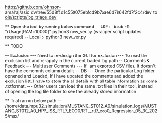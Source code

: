 https://github.com/johnson-amalraj/asic_dv/tree/55d8f4d1c559075ebfcd9b7aae6d78642fd7f2c4/dev_tools/scripts/log_triage_dev

** Open the tool by running below command
  -- LSF   :- bsub -R "rUsage[RAM=10000]" python3 new_ver.py (wrapper script updates required)
  -- Local :- python3 new_ver.py

** TODO

-- Exclusion
    --- Need to re-design the GUI for exclusion
    --- To read the exclusion list and re-apply in the current loaded log path
-- Comments & Feedback
    --- Multi user Comments
    --- If i am exported CSV files, It doesn't have the comemnts column details
 -- DB
    --- Once the particular Log folder opnened and Loaded, If i have updated the comments and added the exclusion list, I have to store the all details with all table information as some .txtformat.
    --- Other users can load the same .txt files in their tool, instead of opening the log file folder to see the already stored information

** Trial ran on below path
-- /home/data/mpu32_simulation/MUSTANG_ST012_A0/simulation_logs/MUSTANG_ST012_A0_HPP_ISS_RTL7_ECO0/RTL_rtl7_eco0_Regression_05_30_2025/max/
